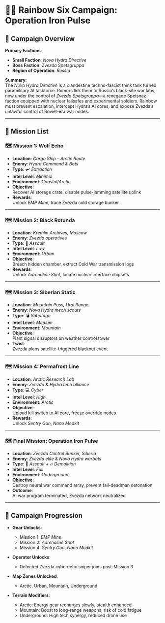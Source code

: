 # 🕵️‍♂️ Rainbow Six Campaign: **Operation Iron Pulse**

## 🎯 Campaign Overview

**Primary Factions**:
  
- **Small Faction**: *Nova Hydra Directive*  
- **Boss Faction**: *Zvezda Spetsgruppa*  
- **Region of Operation**: *Russia*

**Summary**:  
The *Nova Hydra Directive* is a clandestine techno-fascist think tank turned paramilitary AI taskforce. Rumors link them to Russia’s black-site war labs, now under the control of *Zvezda Spetsgruppa*—a renegade Spetsnaz faction equipped with nuclear failsafes and experimental soldiers. Rainbow must prevent escalation, intercept Hydra’s AI cores, and expose Zvezda’s unlawful control of Soviet-era war nodes.

---

## 📜 Mission List

### 🗺️ Mission 1: **Wolf Echo**

- **Location**: *Cargo Ship – Arctic Route*
- **Enemy**: *Hydra Command & Bots*
- **Type**: 🛩️ *Extraction*
- **Intel Level**: *Minimal*
- **Environment**: *Coastal/Arctic*
- **Objective**:  
  Recover AI storage crate, disable pulse-jamming satellite uplink  
- **Rewards**:  
  Unlock *EMP Mine*, trace Zvezda cold storage bunker

---

### 🗺️ Mission 2: **Black Rotunda**

- **Location**: *Kremlin Archives, Moscow*
- **Enemy**: *Zvezda operatives*
- **Type**: 🔫 *Assault*
- **Intel Level**: *Low*
- **Environment**: *Urban*
- **Objective**:  
  Breach hidden chamber, extract Cold War transmission logs  
- **Rewards**:  
  Unlock *Adrenaline Shot*, locate nuclear interface chipsets

---

### 🗺️ Mission 3: **Siberian Static**

- **Location**: *Mountain Pass, Ural Range*
- **Enemy**: *Nova Hydra mech scouts*
- **Type**: 💣 *Sabotage*
- **Intel Level**: *Medium*
- **Environment**: *Mountain*
- **Objective**:  
  Plant signal disruptors on weather control tower  
- **Twist**:  
  Zvezda plans satellite-triggered blackout event

---

### 🗺️ Mission 4: **Permafrost Line**

- **Location**: *Arctic Research Lab*
- **Enemy**: *Zvezda & Hydra tech alliance*
- **Type**: 💻 *Cyber*
- **Intel Level**: *High*
- **Environment**: *Arctic*
- **Objective**:  
  Upload kill switch to AI core, freeze override nodes  
- **Rewards**:  
  Unlock *Sentry Gun*, *Nano Medkit*

---

### 🗺️ Final Mission: **Operation Iron Pulse**

- **Location**: *Zvezda Control Bunker, Siberia*
- **Enemy**: *Zvezda elite & Nova Hydra warbots*
- **Type**: 🔫 *Assault + 🔥 Demolition*
- **Intel Level**: *Full*
- **Environment**: *Underground*
- **Objective**:  
  Destroy neural war command array, prevent fail-deadman detonation  
- **Outcome**:  
  AI war program terminated, Zvezda network neutralized

---

## 🧭 Campaign Progression

- **Gear Unlocks**:
  - Mission 1: *EMP Mine*
  - Mission 2: *Adrenaline Shot*
  - Mission 4: *Sentry Gun*, *Nano Medkit*

- **Operator Unlocks**:
  - Defected Zvezda cybernetic sniper joins post-Mission 3

- **Map Zones Unlocked**:
  - Arctic, Urban, Mountain, Underground

- **Terrain Modifiers**:
  - Arctic: Energy gear recharges slowly, stealth enhanced  
  - Mountain: Boost to long-range weapons, risk of cold fatigue  
  - Underground: High tech synergy, reduced drone use
